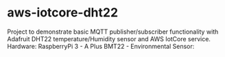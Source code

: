 # aws-iotcore-dht22
Project to demonstrate basic MQTT publisher/subscriber functionality with Adafruit DHT22 temperature/Humidity sensor
and AWS IotCore service.
Hardware: RaspberryPi 3 - A Plus
BMT22 - Environmental Sensor:
